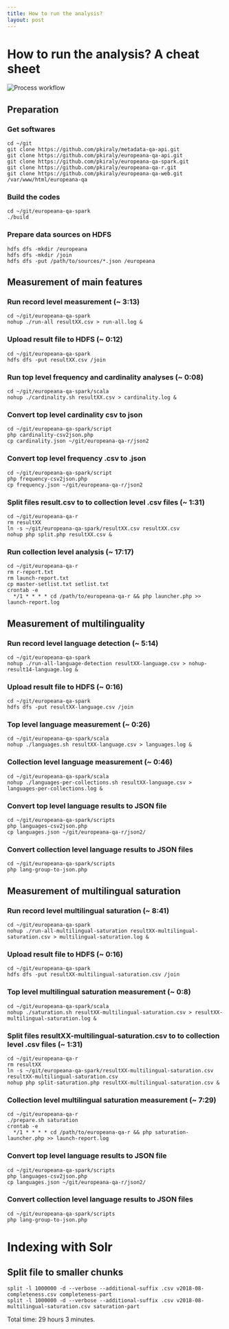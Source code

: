 ```yaml
---
title: How to run the analysis?
layout: post
---
```


# How to run the analysis? A cheat sheet

<img src="{{ site.url }}/img/process-workflow.png" class="big" title="Process workflow" alt="Process workflow" />


## Preparation

### Get softwares

```
cd ~/git
git clone https://github.com/pkiraly/metadata-qa-api.git
git clone https://github.com/pkiraly/europeana-qa-api.git
git clone https://github.com/pkiraly/europeana-qa-spark.git
git clone https://github.com/pkiraly/europeana-qa-r.git
git clone https://github.com/pkiraly/europeana-qa-web.git /var/www/html/europeana-qa
```

### Build the codes

```
cd ~/git/europeana-qa-spark
./build
```

### Prepare data sources on HDFS

```
hdfs dfs -mkdir /europeana
hdfs dfs -mkdir /join
hdfs dfs -put /path/to/sources/*.json /europeana
```

## Measurement of main features

### Run record level measurement (~ 3:13)

```
cd ~/git/europeana-qa-spark
nohup ./run-all resultXX.csv > run-all.log &
```

### Upload result file to HDFS (~ 0:12)

```
cd ~/git/europeana-qa-spark
hdfs dfs -put resultXX.csv /join
```

### Run top level frequency and cardinality analyses (~ 0:08)

```
cd ~/git/europeana-qa-spark/scala
nohup ./cardinality.sh resultXX.csv > cardinality.log &
```

### Convert top level cardinality csv to json

```
cd ~/git/europeana-qa-spark/script
php cardinality-csv2json.php
cp cardinality.json ~/git/europeana-qa-r/json2
```

### Convert top level frequency .csv to .json

```
cd ~/git/europeana-qa-spark/script
php frequency-csv2json.php
cp frequency.json ~/git/europeana-qa-r/json2
```

### Split files result.csv to to collection level .csv files (~ 1:31)

```
cd ~/git/europeana-qa-r
rm resultXX
ln -s ~/git/europeana-qa-spark/resultXX.csv resultXX.csv
nohup php split.php resultXX.csv &
```

### Run collection level analysis (~ 17:17)

```
cd ~/git/europeana-qa-r
rm r-report.txt
rm launch-report.txt
cp master-setlist.txt setlist.txt
crontab -e
  */1 * * * * cd /path/to/europeana-qa-r && php launcher.php >> launch-report.log
```

## Measurement of multilinguality

### Run record level language detection (~ 5:14)

```
cd ~/git/europeana-qa-spark
nohup ./run-all-language-detection resultXX-language.csv > nohup-result14-language.log &
```

### Upload result file to HDFS (~ 0:16)

```
cd ~/git/europeana-qa-spark
hdfs dfs -put resultXX-language.csv /join
```

### Top level language measurement (~ 0:26)

```
cd ~/git/europeana-qa-spark/scala
nohup ./languages.sh resultXX-language.csv > languages.log &
```

### Collection level language measurement (~ 0:46)

```
cd ~/git/europeana-qa-spark/scala
nohup ./languages-per-collections.sh resultXX-language.csv > languages-per-collections.log &
```

### Convert top level language results to JSON file

```
cd ~/git/europeana-qa-spark/scripts
php languages-csv2json.php
cp languages.json ~/git/europeana-qa-r/json2/
```

### Convert collection level language results to JSON files

```
cd ~/git/europeana-qa-spark/scripts
php lang-group-to-json.php 
```

## Measurement of multilingual saturation

### Run record level multilingual saturation (~ 8:41)

```
cd ~/git/europeana-qa-spark
nohup ./run-all-multilingual-saturation resultXX-multilingual-saturation.csv > multilingual-saturation.log &
```

### Upload result file to HDFS (~ 0:16)

```
cd ~/git/europeana-qa-spark
hdfs dfs -put resultXX-multilingual-saturation.csv /join
```

### Top level multilingual saturation measurement (~ 0:8)

```
cd ~/git/europeana-qa-spark/scala
nohup ./saturation.sh resultXX-multilingual-saturation.csv > resultXX-multilingual-saturation.log &
```

### Split files resultXX-multilingual-saturation.csv to to collection level .csv files (~ 1:31)

```
cd ~/git/europeana-qa-r
rm resultXX
ln -s ~/git/europeana-qa-spark/resultXX-multilingual-saturation.csv resultXX-multilingual-saturation.csv
nohup php split-saturation.php resultXX-multilingual-saturation.csv &
```

### Collection level multilingual saturation measurement (~ 7:29)

```
cd ~/git/europeana-qa-r
./prepare.sh saturation
crontab -e
  */1 * * * * cd /path/to/europeana-qa-r && php saturation-launcher.php >> launch-report.log
```

### Convert top level language results to JSON file

```
cd ~/git/europeana-qa-spark/scripts
php languages-csv2json.php
cp languages.json ~/git/europeana-qa-r/json2/
```

### Convert collection level language results to JSON files

```
cd ~/git/europeana-qa-spark/scripts
php lang-group-to-json.php 
```

# Indexing with Solr

## Split file to smaller chunks

```
split -l 1000000 -d --verbose --additional-suffix .csv v2018-08-completeness.csv completeness-part
split -l 1000000 -d --verbose --additional-suffix .csv v2018-08-multilingual-saturation.csv saturation-part
```

Total time: 29 hours 3 minutes.
